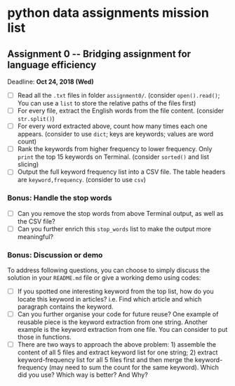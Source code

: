 # python data assignments mission list

## Assignment 0 -- Bridging assignment for language efficiency

Deadline: **Oct 24, 2018 (Wed)**

- [ ] Read all the `.txt` files in folder `assignment0/`. (consider `open().read()`; You can use a `list` to store the relative paths of the files first)
- [ ] For every file, extract the English words from the file content. (consider `str.split()`)
- [ ] For every word extracted above, count how many times each one appears. (consider to use `dict`; keys are keywords; values are word count)
- [ ] Rank the keywords from higher frequency to lower frequency. Only `print` the top 15 keywords on Terminal. (consider `sorted()` and list slicing)
- [ ] Output the full keyword frequency list into a CSV file. The table headers are `keyword,frequency`. (consider to use `csv`)

### Bonus: Handle the stop words
- [ ] Can you remove the stop words from above Terminal output, as well as the CSV file?
- [ ] Can you further enrich this `stop_words` list to make the output more meaningful?

### Bonus: Discussion or demo

To address following questions, you can choose to simply discuss the solution in your `README.md` file or give a working demo using codes:

- [ ] If you spotted one interesting keyword from the top list, how do you locate this keyword in articles? i.e. Find which article and which paragraph contains the keyword.
- [ ] Can you further organise your code for future reuse? One example of reusable piece is the keyword extraction from one string. Another example is the keyword extraction from one file. You can consider to put those in functions.
- [ ] There are two ways to approach the above problem: 1) assemble the content of all 5 files and extract keyword list for one string; 2) extract keyword-frequency list for all 5 files first and then merge the keyword-frequency (may need to sum the count for the same keyword). Which did you use? Which way is better? And Why?
